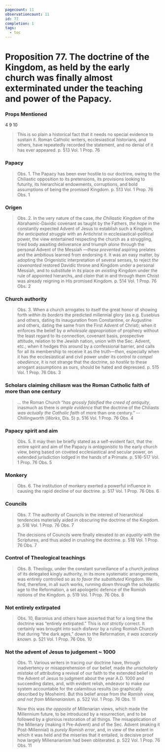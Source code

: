 ```yaml
---
pagecount: 11
observationcount: 11
id: 77
completion: 1
tags:
  - toc
---
```

# Proposition 77. The doctrine of the Kingdom, as held by the early church was finally almost exterminated under the teaching and power of the Papacy.

### Props Mentioned
4 9 10

>This is so plain a historical fact that it needs no special evidence to sustain it. Roman Catholic writers, ecclesiastical historians, and others, have repeatedly recorded the statement, and no denial of it has ever appeared.
>p. 513 Vol. 1 Prop. 76
### Papacy
>Obs. 1. The Papacy has been ever hostile to our doctrine, owing to the Chiliastic opposition to its pretensions, its provisions looking to futurity, its hierarchical endowments, corruptions, and bold assumptions of being the promised Kingdom.
>p. 513 Vol. 1 Prop. 76 Obs. 1
### Origen
>Obs. 2. In the very nature of the case, *the Chiliastic Kingdom* of the Abrahamic-Davidic covenant as taught by the Fathers, *the hope* in the constantly expected Advent of Jesus to establish such a Kingdom, *the anticipated struggle* with an Antichrist in ecclesiastical-political power, the view entertained respecting the church as a struggling, tried body awaiting deliverance and triumph *alone* through the personal Advent of the Messiah —*these prevented* aspiring prelates and the ambitious learned from endorsing it. It was an easy matter, by adopting the Origenistic interpretation of several senses, to reject *the covenanted* restored Davidic throne and Kingdom under a personal Messiah, and to substitute in its place *an existing* Kingdom under the rule of appointed hierarchs, and *claim* that in and through them Christ was already reigning in His promised Kingdom.
>p. 514 Vol. 1 Prop. 76 Obs. 2
### Church authority
>Obs. 3. When a church arrogates to itself the great honor of showing forth *within its borders* the predicted millennial glory (as e.g. Eusebius and others, dating its inauguration from Constantine, or Augustine and others, dating the same from the First Advent of Christ); when it enforces the belief by *a wholesale appropriation* of prophecy without the least regard to its connection, covenant basis, prospective attitude, relation to the Jewish nation, union with the Sec. Advent, etc.; when it hedges this around by a confessional barrier, and calls for all its membership to receive it as the truth—*then*, especially when it has the ecclesiastical and civil power under its control *to compel obedience*, it is not strange that the doctrine, *so hostile* to these arrogant assumptions as ours, should be hated and depressed.
>p. 515 Vol. 1 Prop. 76 Obs. 3
### Scholars claiming chiliasm was the Roman Catholic faith of more than one century
>... the Roman Church “*has grossly falsified the creed of antiquity*, inasmuch as there is *ample evidence* that the doctrine of the Chiliasts *was actually the Catholic faith* of more than one century.”
>-- Chillingworth (*Works*, Dis. 5)
>p. 516 Vol. 1 Prop. 76 Obs. 4
### Papacy spirit and aim
>Obs. 5. It may then be briefly stated as a self-evident fact, that the entire spirit and aim of the Papacy is *antagonistic* to the early church view, being based on coveted ecclesiastical and secular power, on extended jurisdiction lodged in the hands of a Primate.
>p. 516-517 Vol. 1 Prop. 76 Obs. 5
### Monkery
>Obs. 6. The institution of monkery exerted a powerful influence in causing the rapid decline of our doctrine.
>p. 517 Vol. 1 Prop. 76 Obs. 6
### Councils
>Obs. 7. The authority of Councils in the interest of hierarchical tendencies materially aided in obscuring the doctrine of the Kingdom.
>p. 518 Vol. 1 Prop. 76 Obs. 7

>The decisions of Councils were finally elevated *to an equality* with the Scriptures, and thus aided in crushing the doctrine.
>p. 518 Vol. 1 Prop. 76 Obs. 7
### Control of Theological teachings
>Obs. 8. Theology, under the constant surveillance of a church *jealous* of its delegated kingly authority, in its more systematic arrangements, was entirely controlled so as *to favor the substituted* Kingdom. We find, therefore, in all such works, running down through the scholastic age to the Reformation, a set apologetic defence of the Romish notions of the Kingdom.
>p. 519 Vol. 1 Prop. 76 Obs. 8
### Not entirely extirpated
>Obs. 10, Baronius and others have asserted that for a long time the doctrine was “entirely extirpated.” This is *not strictly* correct. It certainly was brought into such disfavor by a ruling Romish Church that during “the dark ages,” down to the Reformation, *it was scarcely known*.
>p. 521 Vol. 1 Prop. 76 Obs. 10
### Not the advent of Jesus to judgement ~ 1000
>Obs. 11. Various writers in tracing our doctrine have, through inadvertency or misapprehension of our belief, made *the unscholarly mistake* of attributing a revival of our faith to the extended belief in the Advent of Jesus to judgment about the year A.D. 1000 and succeeding dates, and, with evident relish, endeavor to make our system accountable for the calamitous results (so graphically described by Mosheim). But this belief arose from *the Romish view, and not from Millenarianism*.
>p. 522 Vol. 1 Prop. 76 Obs. 11

>Now this was *the opposite* of Millenarian views, which made the Millennium future, to be introduced by a resurrection, and to be followed by a glorious restoration of all things. The misapplication of the Millenary (making it Pre-Advent) and of the Sec. Advent (making it Post-Millennial) is *purely Romish error*, and, in view of the extent in which it was held and the miseries that it entailed, is decisive proof how largely Millenarianism had been obliterated.
>p. 522 Vol. 1 Prop. 76 Obs. 11

